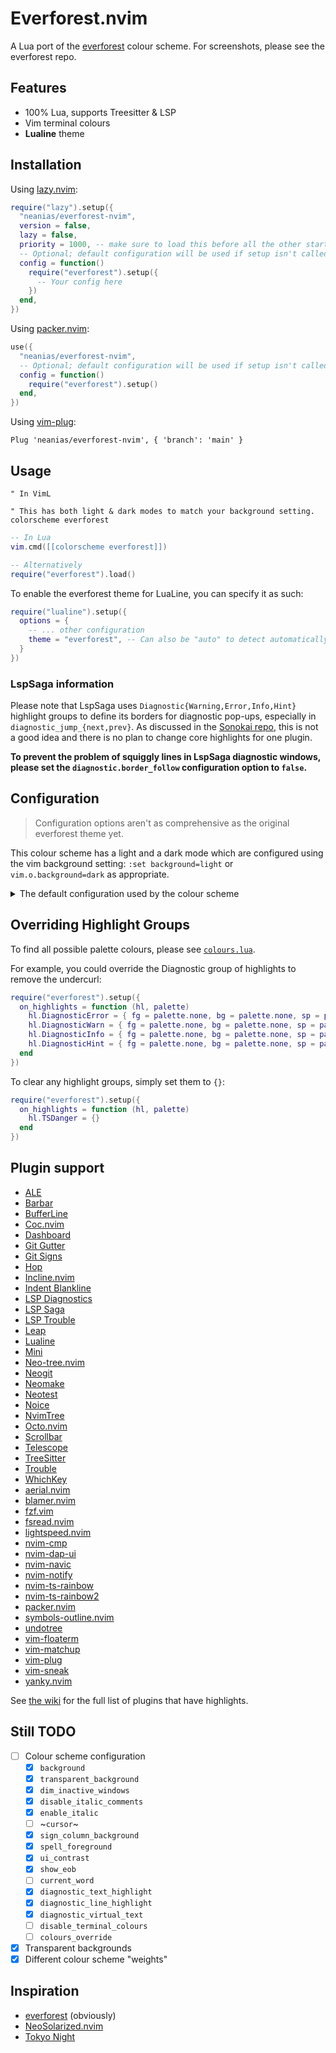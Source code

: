 # Everforest.nvim

A Lua port of the [everforest](https://github.com/sainnhe/everforest) colour
scheme. For screenshots, please see the everforest repo.

## Features

- 100% Lua, supports Treesitter & LSP
- Vim terminal colours
- **Lualine** theme

## Installation

Using [lazy.nvim](https://github.com/folke/lazy.nvim):

```lua
require("lazy").setup({
  "neanias/everforest-nvim",
  version = false,
  lazy = false,
  priority = 1000, -- make sure to load this before all the other start plugins
  -- Optional; default configuration will be used if setup isn't called.
  config = function()
    require("everforest").setup({
      -- Your config here
    })
  end,
})
```

Using [packer.nvim](https://github.com/wbthomason/packer.nvim):

```lua
use({
  "neanias/everforest-nvim",
  -- Optional; default configuration will be used if setup isn't called.
  config = function()
    require("everforest").setup()
  end,
})
```

Using [vim-plug](https://github.com/junegunn/vim-plug):

```viml
Plug 'neanias/everforest-nvim', { 'branch': 'main' }
```

## Usage

```viml
" In VimL

" This has both light & dark modes to match your background setting.
colorscheme everforest
```

```lua
-- In Lua
vim.cmd([[colorscheme everforest]])

-- Alternatively
require("everforest").load()
```

To enable the everforest theme for LuaLine, you can specify it as such:

```lua
require("lualine").setup({
  options = {
    -- ... other configuration
    theme = "everforest", -- Can also be "auto" to detect automatically.
  }
})
```

### LspSaga information

Please note that LspSaga uses `Diagnostic{Warning,Error,Info,Hint}` highlight
groups to define its borders for diagnostic pop-ups, especially in
`diagnostic_jump_{next,prev}`. As discussed in the [Sonokai
repo](https://github.com/sainnhe/sonokai/issues/87), this is not a good idea
and there is no plan to change core highlights for one plugin.

**To prevent the problem of squiggly lines in LspSaga diagnostic windows,
please set the `diagnostic.border_follow` configuration option to `false`.**

## Configuration

> Configuration options aren't as comprehensive as the original everforest
> theme yet.

This colour scheme has a light and a dark mode which are configured using the
vim background setting: `:set background=light` or `vim.o.background=dark` as
appropriate.

<details>
    <summary>The default configuration used by the colour scheme</summary>

```lua
require("everforest").setup({
  ---Controls the "hardness" of the background. Options are "soft", "medium" or "hard".
  ---Default is "medium".
  background = "medium",
  ---How much of the background should be transparent. 2 will have more UI
  ---components be transparent (e.g. status line background)
  transparent_background_level = 0,
  ---Whether italics should be used for keywords and more.
  italics = false,
  ---Disable italic fonts for comments. Comments are in italics by default, set
  ---this to `true` to make them _not_ italic!
  disable_italic_comments = false,
  ---By default, the colour of the sign column background is the same as the as normal text
  ---background, but you can use a grey background by setting this to `"grey"`.
  sign_column_background = "none",
  ---The contrast of line numbers, indent lines, etc. Options are `"high"` or
  ---`"low"` (default).
  ui_contrast = "low",
  ---Dim inactive windows. Only works in Neovim. Can look a bit weird with Telescope.
  ---
  ---When this option is used in conjunction with show_eob set to `false`, the
  ---end of the buffer will only be hidden inside the active window. Inside
  ---inactive windows, the end of buffer filler characters will be visible in
  ---dimmed symbols. This is due to the way Vim and Neovim handle `EndOfBuffer`.
  dim_inactive_windows = false,
  ---Some plugins support highlighting error/warning/info/hint texts, by
  ---default these texts are only underlined, but you can use this option to
  ---also highlight the background of them.
  diagnostic_text_highlight = false,
  ---Which colour the diagnostic text should be. Options are `"grey"` or `"coloured"` (default)
  diagnostic_virtual_text = "coloured",
  ---Some plugins support highlighting error/warning/info/hint lines, but this
  ---feature is disabled by default in this colour scheme.
  diagnostic_line_highlight = false,
  ---By default, this color scheme won't colour the foreground of |spell|, instead
  ---colored under curls will be used. If you also want to colour the foreground,
  ---set this option to `true`.
  spell_foreground = false,
  ---Whether to show the EndOfBuffer highlight.
  show_eob = true,
  ---You can override specific highlights to use other groups or a hex colour.
  ---This function will be called with the highlights and colour palette tables.
  ---@param highlight_groups Highlights
  ---@param palette Palette
  on_highlights = function(highlight_groups, palette) end,
})
```

</details>

## Overriding Highlight Groups

To find all possible palette colours, please see [`colours.lua`](lua/everforest/colours.lua).

For example, you could override the Diagnostic group of highlights to remove
the undercurl:

```lua
require("everforest").setup({
  on_highlights = function (hl, palette)
    hl.DiagnosticError = { fg = palette.none, bg = palette.none, sp = palette.red }
    hl.DiagnosticWarn = { fg = palette.none, bg = palette.none, sp = palette.yellow }
    hl.DiagnosticInfo = { fg = palette.none, bg = palette.none, sp = palette.blue }
    hl.DiagnosticHint = { fg = palette.none, bg = palette.none, sp = palette.green }
  end
})
```

To clear any highlight groups, simply set them to `{}`:

```lua
require("everforest").setup({
  on_highlights = function (hl, palette)
    hl.TSDanger = {}
  end
})
```

## Plugin support

- [ALE](https://github.com/dense-analysis/ale)
- [Barbar](https://github.com/romgrk/barbar.nvim)
- [BufferLine](https://github.com/akinsho/nvim-bufferline.lua)
- [Coc.nvim](https://github.com/neoclide/coc.nvim)
- [Dashboard](https://github.com/glepnir/dashboard-nvim)
- [Git Gutter](https://github.com/airblade/vim-gitgutter)
- [Git Signs](https://github.com/lewis6991/gitsigns.nvim)
- [Hop](https://github.com/phaazon/hop.nvim)
- [Incline.nvim](https://github.com/b0o/incline.nvim)
- [Indent Blankline](https://github.com/lukas-reineke/indent-blankline.nvim)
- [LSP Diagnostics](https://neovim.io/doc/user/lsp.html)
- [LSP Saga](https://github.com/glepnir/lspsaga.nvim)
- [LSP Trouble](https://github.com/folke/lsp-trouble.nvim)
- [Leap](https://github.com/ggandor/leap.nvim)
- [Lualine](https://github.com/hoob3rt/lualine.nvim)
- [Mini](https://github.com/echasnovski/mini.nvim)
- [Neo-tree.nvim](https://github.com/nvim-neo-tree/neo-tree.nvim)
- [Neogit](https://github.com/TimUntersberger/neogit)
- [Neomake](https://github.com/neomake/neomake)
- [Neotest](https://github.com/nvim-neotest/neotest)
- [Noice](https://github.com/folke/noice.nvim)
- [NvimTree](https://github.com/nvim-tree/nvim-tree.lua)
- [Octo.nvim](https://github.com/pwntester/octo.nvim)
- [Scrollbar](https://github.com/petertriho/nvim-scrollbar)
- [Telescope](https://github.com/nvim-telescope/telescope.nvim)
- [TreeSitter](https://github.com/nvim-treesitter/nvim-treesitter)
- [Trouble](https://github.com/folke/trouble.nvim)
- [WhichKey](https://github.com/folke/which-key.nvim)
- [aerial.nvim](https://github.com/stevearc/aerial.nvim)
- [blamer.nvim](https://github.com/APZelos/blamer.nvim)
- [fzf.vim](https://github.com/junegunn/fzf.vim)
- [fsread.nvim](https://github.com/nullchilly/fsread.nvim)
- [lightspeed.nvim](https://github.com/ggandor/lightspeed.nvim)
- [nvim-cmp](https://github.com/hrsh7th/nvim-cmp)
- [nvim-dap-ui](https://github.com/rcarriga/nvim-dap-ui)
- [nvim-navic](https://github.com/SmiteshP/nvim-navic)
- [nvim-notify](https://github.com/rcarriga/nvim-notify)
- [nvim-ts-rainbow](https://github.com/p00f/nvim-ts-rainbow)
- [nvim-ts-rainbow2](https://github.com/HiPhish/nvim-ts-rainbow2)
- [packer.nvim](https://github.com/wbthomason/packer.nvim)
- [symbols-outline.nvim](https://github.com/simrat39/symbols-outline.nvim)
- [undotree](https://github.com/mbbill/undotree)
- [vim-floaterm](https://github.com/voldikss/vim-floaterm)
- [vim-matchup](https://github.com/andymass/vim-matchup)
- [vim-plug](https://github.com/junegunn/vim-plug)
- [vim-sneak](https://github.com/justinmk/vim-sneak)
- [yanky.nvim](https://github.com/gbprod/yanky.nvim)

See [the wiki](https://github.com/neanias/everforest-nvim/wiki) for the full
list of plugins that have highlights.

## Still TODO

- [ ] Colour scheme configuration
  - [x] `background`
  - [x] `transparent_background`
  - [x] `dim_inactive_windows`
  - [x] `disable_italic_comments`
  - [x] `enable_italic`
  - [ ] ~`cursor`~
  - [x] `sign_column_background`
  - [x] `spell_foreground`
  - [x] `ui_contrast`
  - [x] `show_eob`
  - [ ] `current_word`
  - [x] `diagnostic_text_highlight`
  - [x] `diagnostic_line_highlight`
  - [x] `diagnostic_virtual_text`
  - [ ] `disable_terminal_colours`
  - [ ] `colours_override`
- [x] Transparent backgrounds
- [x] Different colour scheme "weights"

## Inspiration

- [everforest](https://github.com/sainnhe/everforest) (obviously)
- [NeoSolarized.nvim](https://github.com/Tsuzat/NeoSolarized.nvim)
- [Tokyo Night](https://github.com/folke/tokyonight.nvim)
